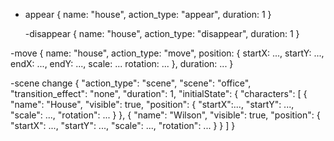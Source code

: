 - appear
  {
  name: "house",
  action_type: "appear",
  duration: 1
  }

  -disappear
  {
  name: "house",
  action_type: "disappear",
  duration: 1
  }

-move
{
name: "house",
action_type: "move",
position: {
startX: ...,
startY: ...,
endX: ...,
endY: ...,
scale: ...
rotation: ...
},
duration: ...
}

-scene change
{
"action_type": "scene",
"scene": "office",
"transition_effect": "none",
"duration": 1,
"initialState": {
"characters": [
{
"name": "House",
"visible": true,
"position": {
"startX":...,
"startY": ...,
"scale": ...,
"rotation": ...
}
},
{
"name": "Wilson",
"visible": true,
"position": {
"startX": ...,
"startY": ...,
"scale": ...,
"rotation": ...
}
}
]
}

